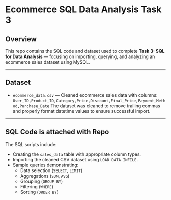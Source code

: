 # Ecommerce SQL Data Analysis Task 3

## Overview
This repo contains the SQL code and dataset used to complete **Task 3: SQL for Data Analysis** — focusing on importing, querying, and analyzing an ecommerce sales dataset using MySQL.

---

## Dataset

- `ecommerce_data.csv` — Cleaned ecommerce sales data with columns:  
  `User_ID,Product_ID,Category,Price,Discount,Final_Price,Payment_Method,Purchase_Date`
  The dataset was cleaned to remove trailing commas and properly format datetime values to ensure successful import.

---

## SQL Code is attached with Repo

The SQL scripts include:

- Creating the `sales_data` table with appropriate column types.
- Importing the cleaned CSV dataset using `LOAD DATA INFILE`.
- Sample queries demonstrating:
  - Data selection (`SELECT`, `LIMIT`)
  - Aggregations (`SUM`, `AVG`)
  - Grouping (`GROUP BY`)
  - Filtering (`WHERE`)
  - Sorting (`ORDER BY`)
